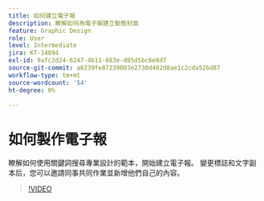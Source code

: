 ```yaml
---
title: 如何建立電子報
description: 瞭解如何為電子報建立動態封面
feature: Graphic Design
role: User
level: Intermediate
jira: KT-14894
exl-id: 9afc2d24-6247-4b11-883e-d85d5bc6e8d7
source-git-commit: a6239fe87239003e2730d402d8ae1c2cda52bd87
workflow-type: tm+mt
source-wordcount: '54'
ht-degree: 0%

---
```


# 如何製作電子報

瞭解如何使用關鍵詞搜尋專業設計的範本，開始建立電子報。 變更標誌和文字副本后，您可以邀請同事共同作業並新增他們自己的內容。

>[!VIDEO](https://video.tv.adobe.com/v/3439214?quality=12&learn=on&hidetitle=true&captions=chi_hant)
